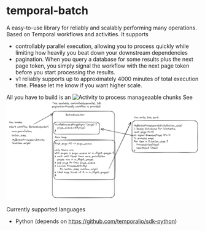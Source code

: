 # temporal-batch
A easy-to-use library for reliably and scalably performing many operations.
Based on Temporal workflows and activities.
It supports
* controllably parallel execution, allowing you to process quickly while limiting how heavily you 
  beat down your downstream dependencies
* pagination.  When you query a database for some results plus the next page token, you
  simply signal the workflow with the next page token before you start processing the results.
* v1 reliably supports up to approximately 4000 minutes of total execution time.  Please let me know if you want higher scale.

All you have to build is an ![Activity](https://docs.temporal.io/activities) to process manageaable chunks
See ![Alt text](architecture_diagram.png "Architecture Diagram") 

Currently supported languages
* Python (depends on https://github.com/temporalio/sdk-python)

